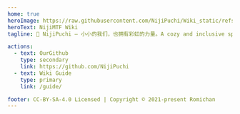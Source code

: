```yaml
---
home: true
heroImage: https://raw.githubusercontent.com/NijiPuchi/Wiki_static/refs/heads/main/logo_v1.png
heroText: NijiMTF Wiki
tagline: 🌈 NijiPuchi — 小小的我们，也拥有彩虹的力量。A cozy and inclusive space for MTF-focused open-source ideas and self-expression.

actions:
  - text: OurGithub
    type: secondary
    link: https://github.com/NijiPuchi
  - text: Wiki Guide
    type: primary
    link: /guide/

footer: CC-BY-SA-4.0 Licensed | Copyright © 2021-present Romichan
---
```

